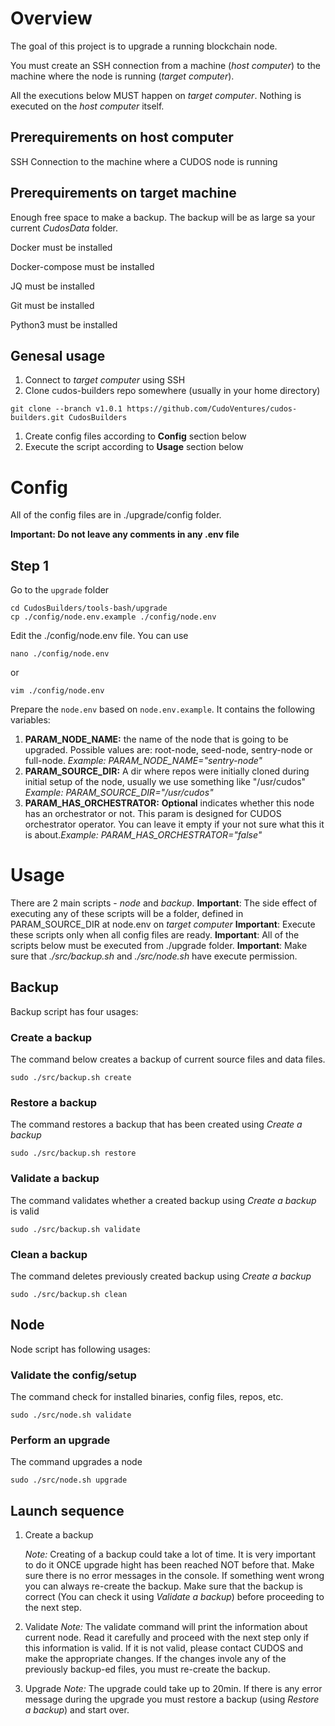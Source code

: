 # Overview

The goal of this project is to upgrade a running blockchain node.

You must create an SSH connection from a machine (<em>host computer</em>) to the machine where the node is running (<em>target computer</em>).

All the executions below MUST happen on <em>target computer</em>. Nothing is executed on the <em>host computer</em> itself.

## Prerequirements on host computer

SSH Connection to the machine where a CUDOS node is running

## Prerequirements on target machine

Enough free space to make a backup. The backup will be as large sa your current <em>CudosData</em> folder.

Docker must be installed

Docker-compose must be installed

JQ must be installed

Git must be installed

Python3 must be installed

## Genesal usage

1. Connect to <em>target computer</em> using SSH
1. Clone cudos-builders repo somewhere (usually in your home directory) 
```
git clone --branch v1.0.1 https://github.com/CudoVentures/cudos-builders.git CudosBuilders
```
1. Create config files according to **Config** section below
1. Execute the script according to **Usage** section below

# Config

All of the config files are in ./upgrade/config folder.

**Important: Do not leave any comments in any .env file**

## Step 1

Go to the `upgrade` folder 
```
cd CudosBuilders/tools-bash/upgrade
cp ./config/node.env.example ./config/node.env 
```

Edit the ./config/node.env file. You can use
```
nano ./config/node.env 
```

or
```
vim ./config/node.env 
```

 Prepare the `node.env` based on `node.env.example`. It contains the following variables:

1. **PARAM_NODE_NAME:** the name of the node that is going to be upgraded. Possible values are: root-node, seed-node, sentry-node or full-node. <em>Example: PARAM_NODE_NAME="sentry-node"</em>
1. **PARAM_SOURCE_DIR:** A dir where repos were initially cloned during initial setup of the node, usually we use something like "/usr/cudos" <em>Example: PARAM_SOURCE_DIR="/usr/cudos"</em>
1. **PARAM_HAS_ORCHESTRATOR:** **Optional** indicates whether this node has an orchestrator or not. This param is designed for CUDOS orchestrator operator. You can leave it empty if your not sure what this it is about.<em>Example: PARAM_HAS_ORCHESTRATOR="false"</em>

# Usage

There are 2 main scripts - <em>node</em> and <em>backup</em>.
**Important**: The side effect of executing any of these scripts will be a folder, defined in PARAM_SOURCE_DIR at node.env on <em>target computer</em>
**Important**: Execute these scripts only when all config files are ready.
**Important**: All of the scripts below must be executed from ./upgrade folder.
**Important**: Make sure that <em>./src/backup.sh</em> and <em>./src/node.sh</em> have execute permission. 
## Backup
Backup script has four usages:
### Create a backup
The command below creates a backup of current source files and data files.
```
sudo ./src/backup.sh create
```
### Restore a backup
The command restores a backup that has been created using <em>Create a backup</em>
```
sudo ./src/backup.sh restore
```
### Validate a backup
The command validates whether a created backup using <em>Create a backup</em> is valid
```
sudo ./src/backup.sh validate
```
### Clean a backup
The command deletes previously created backup using <em>Create a backup</em>
```
sudo ./src/backup.sh clean
```

## Node

Node script has following usages:

### Validate the config/setup
The command check for installed binaries, config files, repos, etc.
```
sudo ./src/node.sh validate
```

### Perform an upgrade
The command upgrades a node
```
sudo ./src/node.sh upgrade
```

## Launch sequence

1. Create a backup
    
    <em>Note:</em> Creating of a backup could take a lot of time. It is very important to do it ONCE upgrade hight has been reached NOT before that. Make sure there is no error messages in the console. If something went wrong you can always re-create the backup. Make sure that the backup is correct (You can check it using <em>Validate a backup</em>) before proceeding to the next step.
2. Validate
    <em>Note:</em> The validate command will print the information about current node. Read it carefully and proceed with the next step only if this information is valid. If it is not valid, please contact CUDOS and make the appropriate changes. If the changes invole any of the previously backup-ed files, you must re-create the backup.
3. Upgrade
    <em>Note: </em> The upgrade could take up to 20min. If there is any error message during the upgrade you must restore a backup (using <em>Restore a backup</em>) and start over.
